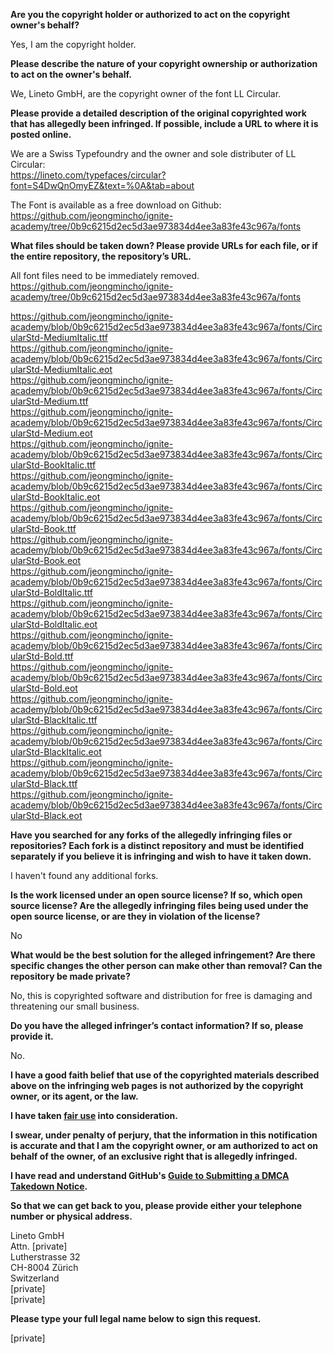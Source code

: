 **Are you the copyright holder or authorized to act on the copyright owner's behalf?**

Yes, I am the copyright holder.

**Please describe the nature of your copyright ownership or authorization to act on the owner's behalf.**

We, Lineto GmbH, are the copyright owner of the font LL Circular.

**Please provide a detailed description of the original copyrighted work that has allegedly been infringed. If possible, include a URL to where it is posted online.**

We are a Swiss Typefoundry and the owner and sole distributer of LL Circular:  
https://lineto.com/typefaces/circular?font=S4DwQnOmyEZ&text=%0A&tab=about

The Font is available as a free download on Github:  
https://github.com/jeongmincho/ignite-academy/tree/0b9c6215d2ec5d3ae973834d4ee3a83fe43c967a/fonts

**What files should be taken down? Please provide URLs for each file, or if the entire repository, the repository’s URL.**

All font files need to be immediately removed.  
https://github.com/jeongmincho/ignite-academy/tree/0b9c6215d2ec5d3ae973834d4ee3a83fe43c967a/fonts

https://github.com/jeongmincho/ignite-academy/blob/0b9c6215d2ec5d3ae973834d4ee3a83fe43c967a/fonts/CircularStd-MediumItalic.ttf  
https://github.com/jeongmincho/ignite-academy/blob/0b9c6215d2ec5d3ae973834d4ee3a83fe43c967a/fonts/CircularStd-MediumItalic.eot  
https://github.com/jeongmincho/ignite-academy/blob/0b9c6215d2ec5d3ae973834d4ee3a83fe43c967a/fonts/CircularStd-Medium.ttf  
https://github.com/jeongmincho/ignite-academy/blob/0b9c6215d2ec5d3ae973834d4ee3a83fe43c967a/fonts/CircularStd-Medium.eot  
https://github.com/jeongmincho/ignite-academy/blob/0b9c6215d2ec5d3ae973834d4ee3a83fe43c967a/fonts/CircularStd-BookItalic.ttf  
https://github.com/jeongmincho/ignite-academy/blob/0b9c6215d2ec5d3ae973834d4ee3a83fe43c967a/fonts/CircularStd-BookItalic.eot  
https://github.com/jeongmincho/ignite-academy/blob/0b9c6215d2ec5d3ae973834d4ee3a83fe43c967a/fonts/CircularStd-Book.ttf  
https://github.com/jeongmincho/ignite-academy/blob/0b9c6215d2ec5d3ae973834d4ee3a83fe43c967a/fonts/CircularStd-Book.eot  
https://github.com/jeongmincho/ignite-academy/blob/0b9c6215d2ec5d3ae973834d4ee3a83fe43c967a/fonts/CircularStd-BoldItalic.ttf  
https://github.com/jeongmincho/ignite-academy/blob/0b9c6215d2ec5d3ae973834d4ee3a83fe43c967a/fonts/CircularStd-BoldItalic.eot  
https://github.com/jeongmincho/ignite-academy/blob/0b9c6215d2ec5d3ae973834d4ee3a83fe43c967a/fonts/CircularStd-Bold.ttf  
https://github.com/jeongmincho/ignite-academy/blob/0b9c6215d2ec5d3ae973834d4ee3a83fe43c967a/fonts/CircularStd-Bold.eot  
https://github.com/jeongmincho/ignite-academy/blob/0b9c6215d2ec5d3ae973834d4ee3a83fe43c967a/fonts/CircularStd-BlackItalic.ttf  
https://github.com/jeongmincho/ignite-academy/blob/0b9c6215d2ec5d3ae973834d4ee3a83fe43c967a/fonts/CircularStd-BlackItalic.eot  
https://github.com/jeongmincho/ignite-academy/blob/0b9c6215d2ec5d3ae973834d4ee3a83fe43c967a/fonts/CircularStd-Black.ttf  
https://github.com/jeongmincho/ignite-academy/blob/0b9c6215d2ec5d3ae973834d4ee3a83fe43c967a/fonts/CircularStd-Black.eot

**Have you searched for any forks of the allegedly infringing files or repositories? Each fork is a distinct repository and must be identified separately if you believe it is infringing and wish to have it taken down.**

I haven't found any additional forks.

**Is the work licensed under an open source license? If so, which open source license? Are the allegedly infringing files being used under the open source license, or are they in violation of the license?**

No

**What would be the best solution for the alleged infringement? Are there specific changes the other person can make other than removal? Can the repository be made private?**

No, this is copyrighted software and distribution for free is damaging and threatening our small business.

**Do you have the alleged infringer’s contact information? If so, please provide it.**

No.

**I have a good faith belief that use of the copyrighted materials described above on the infringing web pages is not authorized by the copyright owner, or its agent, or the law.**

**I have taken <a href="https://www.lumendatabase.org/topics/22">fair use</a> into consideration.**

**I swear, under penalty of perjury, that the information in this notification is accurate and that I am the copyright owner, or am authorized to act on behalf of the owner, of an exclusive right that is allegedly infringed.**

**I have read and understand GitHub's <a href="https://docs.github.com/articles/guide-to-submitting-a-dmca-takedown-notice/">Guide to Submitting a DMCA Takedown Notice</a>.**

**So that we can get back to you, please provide either your telephone number or physical address.**

Lineto GmbH  
Attn. [private]  
Lutherstrasse 32  
CH-8004 Zürich  
Switzerland  
[private]  
[private]

**Please type your full legal name below to sign this request.**

[private]
